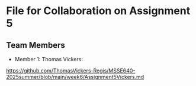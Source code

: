# File for Collaboration on Assignment 5
## Team Members
- Member 1: Thomas Vickers:

https://github.com/ThomasVickers-Regis/MSSE640-2025summer/blob/main/week6/Assignment5Vickers.md



